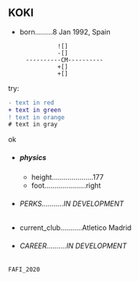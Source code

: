 ## KOKI

- born.........8 Jan 1992, Spain 

```                                
              ![]               
              -[]               
     ----------CM----------     
              +[]               
              +[]               
```                                

try:
```diff
- text in red
+ text in green
! text in orange
# text in gray
```
ok

- ##### physics
  - height.....................177 
  - foot.....................right

- ###### PERKS...........IN DEVELOPMENT

-  current_club...........Atletico Madrid

- ###### CAREER..........IN DEVELOPMENT

`FAFI_2020`
